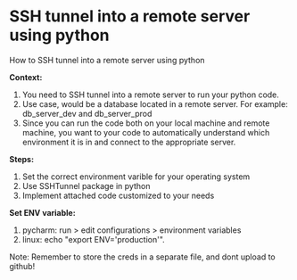 # SSH tunnel into a remote server using python
How to SSH tunnel into a remote server using python

**Context:**

1. You need to SSH tunnel into a remote server to run your python code.
2. Use case, would be a database located in a remote server. For example: db_server_dev and db_server_prod
3. Since you can run the code both on your local machine and remote machine, you want to your code to automatically understand which environment it is in and connect to the appropriate server.

**Steps:**

1. Set the correct environment varible for your operating system
2. Use SSHTunnel package in python
3. Implement attached code customized to your needs

**Set ENV variable:**

1. pycharm: run > edit configurations > environment variables
2. linux: echo "export ENV='production'".



Note: Remember to store the creds in a separate file, and dont upload to github!
